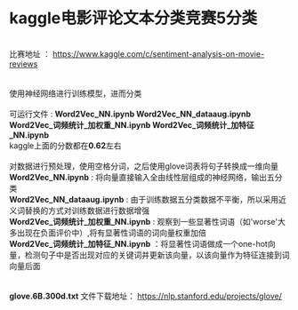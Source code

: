 # kaggle电影评论文本分类竞赛5分类
\
比赛地址 ： https://www.kaggle.com/c/sentiment-analysis-on-movie-reviews  \
\
\
使用神经网络进行训练模型，进而分类\
\
可运行文件 : **Word2Vec_NN.ipynb    Word2Vec_NN_dataaug.ipynb   Word2Vec_词频统计_加权重_NN.ipynb   Word2Vec_词频统计_加特征_NN.ipynb**\
kaggle上面的分数都在**0.62**左右\
\
对数据进行预处理，使用空格分词，之后使用glove词表将句子转换成一维向量\
**Word2Vec_NN.ipynb** :  将向量直接输入全由线性层组成的神经网络，输出五分类\
**Word2Vec_NN_dataaug.ipynb** : 由于训练数据五分类数据不平衡，所以采用近义词替换的方式对训练数据进行数据增强\
**Word2Vec_词频统计_加权重_NN.ipynb**  : 观察到一些显著性词语（如'worse'大多出现在负面评价中）,将有显著性词语的词向量权重加倍\
**Word2Vec_词频统计_加特征_NN.ipynb**  ：将显著性词语做成一个one-hot向量，检测句子中是否出现对应的关键词并更新该向量，以该向量作为特征连接到词向量后面\
\
\
**glove.6B.300d.txt** 文件下载地址： https://nlp.stanford.edu/projects/glove/   
